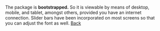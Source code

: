 
The package is **bootstrapped.** So it is viewable by means of desktop, mobile, and tablet, amongst others, provided you have an internet connection. Slider bars have been incorporated on most screens so that you can adjust the font as well.  [Back](/md/faq/faqs.md)
